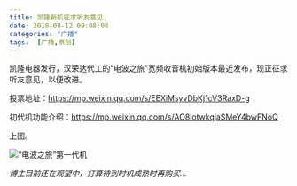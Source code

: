```yaml
---
title: 凯隆新机征求听友意见
date: 2018-08-12 09:08:08
categories: "广播"
tags:  [广播,原创]
---
```

凯隆电器发行，汉荣达代工的“电波之旅”宽频收音机初始版本最近发布，现正征求听友意见，以便改进。

投票地址：https://mp.weixin.qq.com/s/EEXiMsyvDbKj1cV3RaxD-g

初代机功能介绍：https://mp.weixin.qq.com/s/AO8lotwkqjaSMeY4bwFNoQ

上图。

![“电波之旅”第一代机](https://cdn-image.ibcl.us/NewRadio-Issuse_20180802/1.jpg)

*博主目前还在观望中，打算待到时机成熟时再购买...*